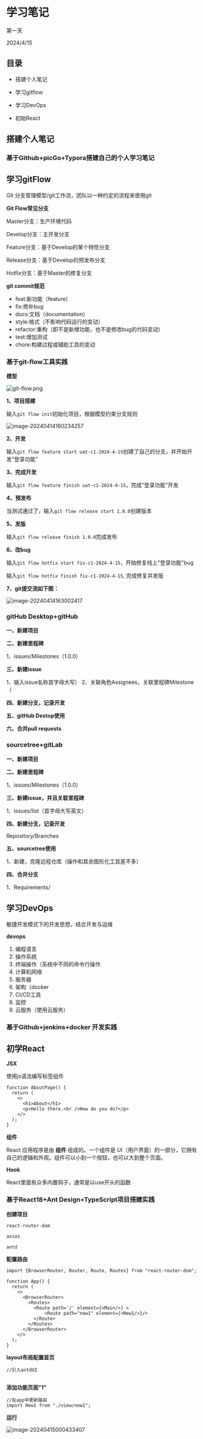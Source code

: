 # 学习笔记

第一天

2024/4/15

## 目录

- 搭建个人笔记

- 学习gitflow

- 学习DevOps
- 初始React

## 搭建个人笔记

### 基于Github+picGo+Typora搭建自己的个人学习笔记

## 学习gitFlow 

Git 分支管理模型/git工作流，团队以一种约定的流程来使用git

**Git Flow常见分支**

Master分支：生产环境代码

Develop分支：主开发分支

Feature分支：基于Develop的某个特性分支

Release分支：基于Develop的预发布分支

Hotfix分支：基于Master的修复分支

**git commit规范**

- feat:新功能（feature）
- fix:修补bug
- docs:文档（documentation）
- style:格式（不影响代码运行的变动）
- refactor:重构（即不是新增功能，也不是修改bug的代码变动）
- test:增加测试
- chore:构建过程或辅助工具的变动

### 基于git-flow工具**实践**

**模型**

![git-flow.png](https://raw.githubusercontent.com/levi33Y/pictures/main/1460000021034359)

**1、项目搭建**

输入`git flow init`初始化项目，根据模型约束分支规则

![image-20240414160234257](https://raw.githubusercontent.com/levi33Y/pictures/main/image-20240414160234257.png)

**2、开发**

输入`git flow feature start uat-c1-2024-4-15`创建了自己的分支，并开始开发“登录功能”

**3、完成开发**

输入`git flow feature finish uat-c1-2024-4-15`，完成“登录功能”开发

**4、预发布**

当测试通过了，输入`git flow release start 1.0.0`创建版本

**5、发版**

输入`git flow release finish 1.0.0`完成发布

**6、改bug**

输入`git flow hotfix start fix-c1-2024-4-15`，开始修复线上"登录功能"bug

输入`git flow hotfix finish fix-c1-2024-4-15`, 完成修复并发版

**7、git提交流如下图：**

![image-20240414163002417](https://raw.githubusercontent.com/levi33Y/pictures/main/image-20240414163002417.png)

### gitHub Desktop+gitHub

**一、新建项目**

**二、新建里程碑**

1、issues/Milestones（1.0.0）

**三、新建issue**

1、输入issue名称首字母大写）
2、关联角色Assignees，关联里程碑Milestone（

**四、新建分支，记录开发**

**五、gitHub Destop使用**

**六、合并pull requests**

### sourcetree+gitLab

**一、新建项目**

**二、新建里程碑**

1、issues/Milestones（1.0.0）

**三、新建issue，并且关联里程碑**

1、issues/list（首字母大写英文）

**四、新建分支，记录开发**

Repository/Branches

**五、sourcetree使用**

1、新建，克隆远程仓库（操作和其余图形化工具差不多）

**四、合并分支**

1、Requirements/

## 学习DevOps

敏捷开发模式下的开发思想，结合开发与运维

**devops**

1. 编程语言
2. 操作系统
3. 终端操作（系统中不同的命令行操作
4. 计算机网络
5. 服务器
6. 架构（docker
7. CI/CD工具
8. 监控
9. 云服务（使用云服务）

### 基于Github+jenkins+docker 开发实践

## 初学React

**JSX**

使用js语法编写标签组件

```
function AboutPage() {
  return (
    <>
      <h1>About</h1>
      <p>Hello there.<br />How do you do?</p>
    </>
  );
}
```

**组件**

React 应用程序是由 **组件** 组成的。一个组件是 UI（用户界面）的一部分，它拥有自己的逻辑和外观。组件可以小到一个按钮，也可以大到整个页面。

**Hook**

React里面有众多内置钩子，通常是以use开头的函数

### 基于React18+Ant Design+TypeScript项目搭建实践

**创建项目**

 `react-router-dom`

`axios`

`antd`

**配置路由**

```react
import {BrowserRouter, Router, Route, Routes} from "react-router-dom";

function App() {
  return (
    <>
      <BrowserRouter>
        <Routes>
          <Route path='/' element={<Main/>} >
              <Route path="new1" element={<New1/>}/>
          </Route>
        </Routes>
      </BrowserRouter>
    </>
  );
}
```



**layout布局配置首页**

```react
//引入antdUI


```



**添加功能页面"1"**

```react
//在app中更新路由
import New1 from "./view/new1";
```

**运行**

![image-20240415000433407](https://raw.githubusercontent.com/levi33Y/pictures/main/image-20240415000433407.png)








